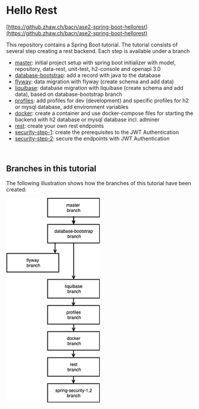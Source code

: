 # Hello Rest
[https://github.zhaw.ch/bacn/ase2-spring-boot-hellorest](https://github.zhaw.ch/bacn/ase2-spring-boot-hellorest)

This repository contains a Spring Boot tutorial. The tutorial consists of several step creating a rest backend. Each step is available under a branch

- [master](readme/master.md): initial project setup with spring boot initializer with model, repository, data-rest, unit-test, h2-console and openapi 3.0
- [database-bootstrap](readme/database-bootstrap.md): add a record with java to the database
- [flyway](readme/flyway.md): data migration with flyway (create schema and add data)
- [liquibase](readme/liquibase.md): database migration with liquibase (create schema and add data), based on database-bootstrap branch
- [profiles](readme/profiles.md): add profiles for dev (development) and specific profiles for h2 or mysql database, add environment variables
- [docker](readme/docker.md): create a container and use docker-compose files for starting the backend with h2 database or mysql database incl. adminer
- [rest](readme/rest.md): create your own rest endpoints
- [security-step-1](readme/security-step-1.md): create the prerequisites to the JWT Authentication
- [security-step-2](readme/security-step-2.md): secure the endpoints with JWT Authentication

<br/>

## Branches in this tutorial

The following illustration shows how the branches of this tutorial have been created:

![branch-flow-all.png](readme/branch-flow-all.png)



